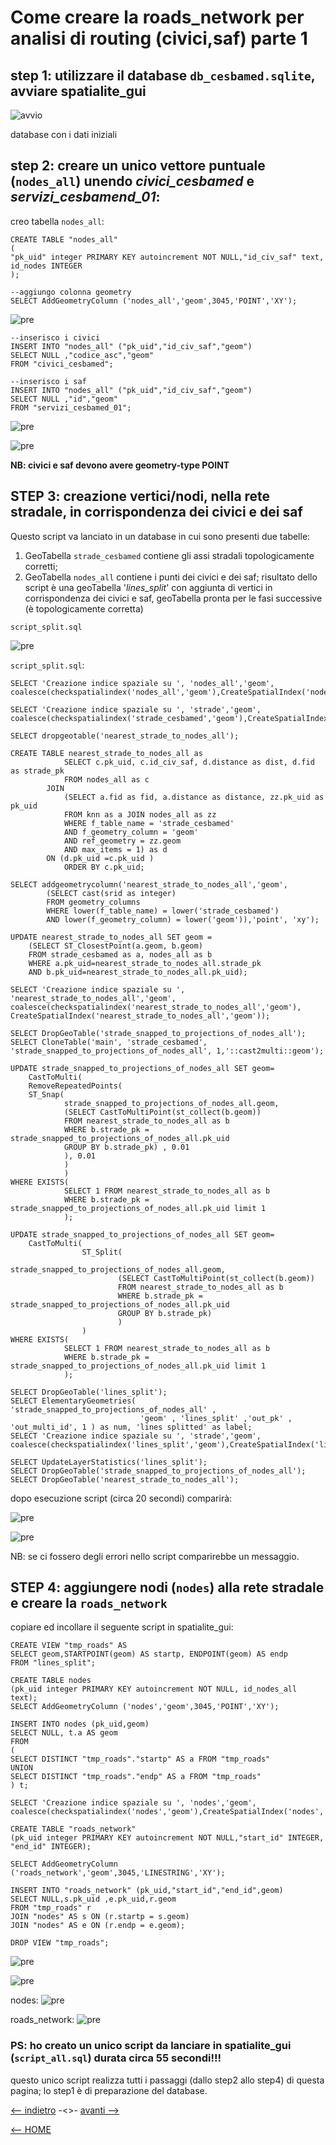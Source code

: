 # Come creare la roads_network per analisi di routing (civici,saf) parte 1

## step 1: utilizzare il database `db_cesbamed.sqlite`, avviare spatialite_gui

![avvio](/img/import_dati/import021.png) 

database con i dati iniziali

## step 2: creare un unico vettore puntuale (`nodes_all`) unendo _civici_cesbamed_ e _servizi_cesbamend_01_:

creo tabella `nodes_all`:

```
CREATE TABLE "nodes_all"
(
"pk_uid" integer PRIMARY KEY autoincrement NOT NULL,"id_civ_saf" text, id_nodes INTEGER
);

--aggiungo colonna geometry
SELECT AddGeometryColumn ('nodes_all','geom',3045,'POINT','XY');
```
![pre](/img/prepara_rete/pre_rete001.png)
```
--inserisco i civici
INSERT INTO "nodes_all" ("pk_uid","id_civ_saf","geom")
SELECT NULL ,"codice_asc","geom"
FROM "civici_cesbamed";

--inserisco i saf
INSERT INTO "nodes_all" ("pk_uid","id_civ_saf","geom")
SELECT NULL ,"id","geom"
FROM "servizi_cesbamed_01";
```
![pre](/img/prepara_rete/pre_rete002.png)

![pre](/img/prepara_rete/pre_rete003.png)

**NB: civici e saf devono avere geometry-type POINT**

## STEP 3: creazione vertici/nodi, nella rete stradale, in corrispondenza dei civici e dei saf

Questo script va lanciato in un database in cui sono presenti due tabelle:
1. GeoTabella `strade_cesbamed` contiene gli assi stradali topologicamente corretti;
2. GeoTabella `nodes_all` contiene i punti dei civici e dei saf;
risultato dello script è una geoTabella '_lines_split_' con aggiunta di vertici in corrispondenza dei civici e saf, geoTabella pronta per le fasi successive (è topologicamente corretta)

`script_split.sql`

![pre](/img/prepara_rete/pre_rete005.png)

`script_split.sql`:
```
SELECT 'Creazione indice spaziale su ', 'nodes_all','geom',
coalesce(checkspatialindex('nodes_all','geom'),CreateSpatialIndex('nodes_all','geom'));

SELECT 'Creazione indice spaziale su ', 'strade','geom',
coalesce(checkspatialindex('strade_cesbamed','geom'),CreateSpatialIndex('strade_cesbamed','geom'));

SELECT dropgeotable('nearest_strade_to_nodes_all');

CREATE TABLE nearest_strade_to_nodes_all as
            SELECT c.pk_uid, c.id_civ_saf, d.distance as dist, d.fid as strade_pk
            FROM nodes_all as c 
        JOIN 
            (SELECT a.fid as fid, a.distance as distance, zz.pk_uid as pk_uid
            FROM knn as a JOIN nodes_all as zz
            WHERE f_table_name = 'strade_cesbamed' 
            AND f_geometry_column = 'geom' 
            AND ref_geometry = zz.geom 
            AND max_items = 1) as d
        ON (d.pk_uid =c.pk_uid ) 
            ORDER BY c.pk_uid;

SELECT addgeometrycolumn('nearest_strade_to_nodes_all','geom',
        (SELECT cast(srid as integer)
        FROM geometry_columns 
        WHERE lower(f_table_name) = lower('strade_cesbamed') 
        AND lower(f_geometry_column) = lower('geom')),'point', 'xy');

UPDATE nearest_strade_to_nodes_all SET geom = 
    (SELECT ST_ClosestPoint(a.geom, b.geom)
    FROM strade_cesbamed as a, nodes_all as b 
    WHERE a.pk_uid=nearest_strade_to_nodes_all.strade_pk 
    AND b.pk_uid=nearest_strade_to_nodes_all.pk_uid);

SELECT 'Creazione indice spaziale su ', 'nearest_strade_to_nodes_all','geom',
coalesce(checkspatialindex('nearest_strade_to_nodes_all','geom'),
CreateSpatialIndex('nearest_strade_to_nodes_all','geom'));

SELECT DropGeoTable('strade_snapped_to_projections_of_nodes_all');
SELECT CloneTable('main', 'strade_cesbamed', 'strade_snapped_to_projections_of_nodes_all', 1,'::cast2multi::geom');

UPDATE strade_snapped_to_projections_of_nodes_all SET geom=
    CastToMulti(
    RemoveRepeatedPoints(
    ST_Snap( 
            strade_snapped_to_projections_of_nodes_all.geom,
            (SELECT CastToMultiPoint(st_collect(b.geom)) 
            FROM nearest_strade_to_nodes_all as b
            WHERE b.strade_pk = strade_snapped_to_projections_of_nodes_all.pk_uid 
            GROUP BY b.strade_pk) , 0.01 
            ), 0.01 
            )
            ) 
WHERE EXISTS(
            SELECT 1 FROM nearest_strade_to_nodes_all as b
            WHERE b.strade_pk = strade_snapped_to_projections_of_nodes_all.pk_uid limit 1
            );

UPDATE strade_snapped_to_projections_of_nodes_all SET geom=
    CastToMulti(
                ST_Split(
                        strade_snapped_to_projections_of_nodes_all.geom,
                        (SELECT CastToMultiPoint(st_collect(b.geom)) 
                        FROM nearest_strade_to_nodes_all as b
                        WHERE b.strade_pk = strade_snapped_to_projections_of_nodes_all.pk_uid 
                        GROUP BY b.strade_pk)
                        )
                )
WHERE EXISTS(
            SELECT 1 FROM nearest_strade_to_nodes_all as b
            WHERE b.strade_pk = strade_snapped_to_projections_of_nodes_all.pk_uid limit 1
            );

SELECT DropGeoTable('lines_split');
SELECT ElementaryGeometries( 'strade_snapped_to_projections_of_nodes_all' ,
                             'geom' , 'lines_split' ,'out_pk' , 'out_multi_id', 1 ) as num, 'lines splitted' as label;
SELECT 'Creazione indice spaziale su ', 'strade','geom',
coalesce(checkspatialindex('lines_split','geom'),CreateSpatialIndex('lines_split','geom'));

SELECT UpdateLayerStatistics('lines_split');
SELECT DropGeoTable('strade_snapped_to_projections_of_nodes_all');
SELECT DropGeoTable('nearest_strade_to_nodes_all');
```
dopo esecuzione script (circa 20 secondi) comparirà:

![pre](/img/prepara_rete/pre_rete007.png)

![pre](/img/prepara_rete/pre_rete008.png)

NB: se ci fossero degli errori nello script comparirebbe un messaggio.

## STEP 4: aggiungere nodi (`nodes`) alla rete stradale e creare la `roads_network`

copiare ed incollare il seguente script in spatialite_gui:
```
CREATE VIEW "tmp_roads" AS
SELECT geom,STARTPOINT(geom) AS startp, ENDPOINT(geom) AS endp
FROM "lines_split";

CREATE TABLE nodes
(pk_uid integer PRIMARY KEY autoincrement NOT NULL, id_nodes_all text);
SELECT AddGeometryColumn ('nodes','geom',3045,'POINT','XY');

INSERT INTO nodes (pk_uid,geom)
SELECT NULL, t.a AS geom 
FROM
(
SELECT DISTINCT "tmp_roads"."startp" AS a FROM "tmp_roads"
UNION
SELECT DISTINCT "tmp_roads"."endp" AS a FROM "tmp_roads"
) t;

SELECT 'Creazione indice spaziale su ', 'nodes','geom',
coalesce(checkspatialindex('nodes','geom'),CreateSpatialIndex('nodes','geom'));

CREATE TABLE "roads_network"
(pk_uid integer PRIMARY KEY autoincrement NOT NULL,"start_id" INTEGER, "end_id" INTEGER);

SELECT AddGeometryColumn ('roads_network','geom',3045,'LINESTRING','XY');

INSERT INTO "roads_network" (pk_uid,"start_id","end_id",geom)
SELECT NULL,s.pk_uid ,e.pk_uid,r.geom
FROM "tmp_roads" r
JOIN "nodes" AS s ON (r.startp = s.geom)
JOIN "nodes" AS e ON (r.endp = e.geom);

DROP VIEW "tmp_roads";
```
![pre](/img/prepara_rete/pre_rete009.png)

![pre](/img/prepara_rete/pre_rete010.png)

nodes:
![pre](/img/prepara_rete/pre_rete011.png)

roads_network:
![pre](/img/prepara_rete/pre_rete012.png)

### PS: ho creato un unico script da lanciare in spatialite_gui (`script_all.sql`) durata circa 55 secondi!!!

questo unico script realizza tutti i passaggi (dallo step2 allo step4) di questa pagina; lo step1 è di preparazione del database.

[<-- indietro](//tutorial/01_import_dati.md 'Import dati') -<>- [avanti -->](/tutorial/03_creare_virtual_network.md 'Creare virtual network')

[<-- HOME](/README.md 'Home')